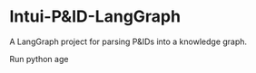# Intui-P&ID-LangGraph

A LangGraph project for parsing P&IDs into a knowledge graph.


Run 
python age